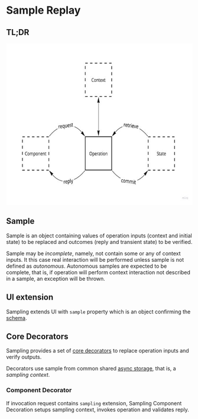 # Sample Replay

## TL;DR

<a href="https://miro.com/app/board/uXjVOoy0ImU=/?moveToWidget=3458764532091744292&cot=14">
    <picture>
        <source media="(prefers-color-scheme: dark)" srcset="./.replay/sampling-dark.jpg">
        <img alt="4D" width="640" height="435" src="./.replay/sampling-light.jpg">
    </picture>
</a>

## Sample

Sample is an object containing values of operation inputs (context and initial state) to be replaced
and outcomes (reply and transient state) to be verified.

Sample may be *incomplete*, namely, not contain some or any of context inputs. It this case real
interaction will be performed unless sample is not defined as *autonomous*. Autonomous samples are
expected to be complete, that is, if operation will perform context interaction not described in a
sample, an exception will be thrown.

## UI extension

Sampling extends UI with `sample` property which is an object confirming the [schema](#).

## Core Decorators

Sampling provides a set of [core decorators](#) to replace operation inputs and verify outputs.

Decorators use sample from common shared [async storage](#), that is, a *sampling context*.

### Component Decorator

If invocation request contains `sampling` extension, Sampling Component Decoration setups sampling
context, invokes operation and validates reply.
